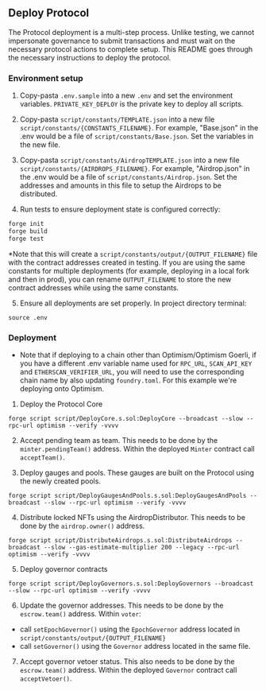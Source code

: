 ## Deploy Protocol

The Protocol deployment is a multi-step process.  Unlike testing, we cannot impersonate governance to submit transactions and must wait on the necessary protocol actions to complete setup.  This README goes through the necessary instructions to deploy the protocol.

### Environment setup
1. Copy-pasta `.env.sample` into a new `.env` and set the environment variables. `PRIVATE_KEY_DEPLOY` is the private key to deploy all scripts.
2. Copy-pasta `script/constants/TEMPLATE.json` into a new file `script/constants/{CONSTANTS_FILENAME}`. For example, "Base.json" in the .env would be a file of `script/constants/Base.json`.  Set the variables in the new file.
3. Copy-pasta `script/constants/AirdropTEMPLATE.json` into a new file `script/constants/{AIRDROPS_FILENAME}`. For example, "Airdrop.json" in the .env would be a file of `script/constants/Airdrop.json`.  Set the addresses and amounts in this file to setup the Airdrops to be distributed.

4. Run tests to ensure deployment state is configured correctly:
```ml
forge init
forge build
forge test
```

*Note that this will create a `script/constants/output/{OUTPUT_FILENAME}` file with the contract addresses created in testing.  If you are using the same constants for multiple deployments (for example, deploying in a local fork and then in prod), you can rename `OUTPUT_FILENAME` to store the new contract addresses while using the same constants.

5. Ensure all deployments are set properly. In project directory terminal:
```
source .env
```

### Deployment
- Note that if deploying to a chain other than Optimism/Optimism Goerli, if you have a different .env variable name used for `RPC_URL`, `SCAN_API_KEY` and `ETHERSCAN_VERIFIER_URL`, you will need to use the corresponding chain name by also updating `foundry.toml`.  For this example we're deploying onto Optimism.

1. Deploy the Protocol Core
```
forge script script/DeployCore.s.sol:DeployCore --broadcast --slow --rpc-url optimism --verify -vvvv
```
2. Accept pending team as team. This needs to be done by the `minter.pendingTeam()` address. Within the deployed `Minter` contract call `acceptTeam()`.

3. Deploy gauges and pools.  These gauges are built on the Protocol using the newly created pools.
```
forge script script/DeployGaugesAndPools.s.sol:DeployGaugesAndPools --broadcast --slow --rpc-url optimism --verify -vvvv
```

4. Distribute locked NFTs using the AirdropDistributor. This needs to be done by the `airdrop.owner()` address.
```
forge script script/DistributeAirdrops.s.sol:DistributeAirdrops --broadcast --slow --gas-estimate-multiplier 200 --legacy --rpc-url optimism --verify -vvvv
```

5. Deploy governor contracts
```
forge script script/DeployGovernors.s.sol:DeployGovernors --broadcast --slow --rpc-url optimism --verify -vvvv
```
6.  Update the governor addresses.  This needs to be done by the `escrow.team()` address.  Within `voter`:
 - call `setEpochGovernor()` using the `EpochGovernor` address located in `script/constants/output/{OUTPUT_FILENAME}`
 - call `setGovernor()` using the `Governor` address located in the same file.

7. Accept governor vetoer status.  This also needs to be done by the `escrow.team()` address.  Within the deployed `Governor` contract call `acceptVetoer()`.
